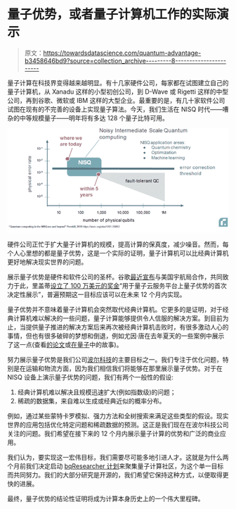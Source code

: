 # 量子优势，或者量子计算机工作的实际演示

> 原文：<https://towardsdatascience.com/quantum-advantage-b3458646bd9?source=collection_archive---------8----------------------->

量子计算在科技界变得越来越明显。有十几家硬件公司，每家都在试图建立自己的量子计算机，从 Xanadu 这样的小型初创公司，到 D-Wave 或 Rigetti 这样的中型公司，再到谷歌、微软或 IBM 这样的大型企业。最重要的是，有几十家软件公司试图在现有的不完善的设备上实现量子算法。今天，我们生活在 NISQ 时代——嘈杂的中等规模量子——明年将有多达 128 个量子比特可用。

![](img/ac4fefe2fb83da7c739f2daddba79335.png)

硬件公司正忙于扩大量子计算机的规模，提高计算的保真度，减少噪音。然而，每个人心里想的都是量子优势，这是一个实际的证明，量子计算机可以比经典计算机更好地解决现实世界的问题。

展示量子优势是硬件和软件公司的圣杯。谷歌[最近宣布](https://www.technologyreview.com/s/612381/google-has-enlisted-nasa-to-help-it-prove-quantum-supremacy-within-months/?fbclid=IwAR3Vjq52SB1RoBP_NalMvMrA1uKvrlxim8y0o15pPMNBardZD9J_mCTiEkQ)与美国宇航局合作，共同致力于此，里盖蒂[设立了 100 万美元的奖金](https://medium.com/rigetti/the-rigetti-quantum-advantage-prize-8976492c5c64)“用于量子云服务平台上量子优势的首次决定性展示”，普遍预期这一目标应该可以在未来 12 个月内实现。

量子优势并不意味着量子计算机会突然取代经典计算机。它更多的是证明，对于经典计算机难以解决的一些问题，量子计算能够提供令人信服的解决方案。到目前为止，当提供量子推进的解决方案后来再次被经典计算机击败时，有很多激动人心的事情，但也有很多破碎的梦想和倒退，例如尤因·唐在去年夏天的一些案例中展示了这一点(查看[的论文](https://arxiv.org/pdf/1807.04271.pdf)或[在量子](https://www.quantamagazine.org/teenager-finds-classical-alternative-to-quantum-recommendation-algorithm-20180731/)中的故事)。

努力展示量子优势是我们公司[波尔科技](https://www.bohr.technology/)的主要目标之一。我们专注于优化问题，特别是在运输和物流方面，因为我们相信我们将能够在那里展示量子优势。对于在 NISQ 设备上演示量子优势的问题，我们有两个一般性的假设:

1.  经典计算机难以解决且规模迅速扩大(例如指数级)的问题；
2.  稀疏的数据集，来自难以生成或经典近似的概率分布。

例如，通过某些蒙特卡罗模拟、强力方法和全树搜索来满足这些类型的假设。现实世界的应用包括优化特定问题和稀疏数据的预测。这正是我们现在在波尔科技公司关注的问题。我们希望在接下来的 12 个月内展示量子计算的优势和广泛的商业应用。

我们认为，要实现这一宏伟目标，我们需要尽可能多地引进人才。这就是为什么两个月前我们决定启动 [bqResearcher 计划](https://www.bohr.technology/bqresearcher)来聚集量子计算社区，为这个单一目标而共同努力。我们的大部分研究是开源的，我们希望它保持这种方式，以便取得更快的进展。

最终，量子优势的结论性证明将成为计算本身历史上的一个伟大里程碑。